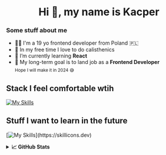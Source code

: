 <h1 align="center">Hi 👋, my name is Kacper</h1>
<h3 align="left">Some stuff about me </h3>
 
- 👨‍💻 I'm a 19 yo frontend developer from Poland 🇵🇱
- 💪 In my free time I love to do calisthenics
- 🌱 I’m currently learning **React**
- 🤩 My long-term goal is to land job as a **Frontend Developer**  
	<sub>Hope I will make it in 2024 😅</sub>

## Stack I feel comfortable wtih
[![My Skills](https://skillicons.dev/icons?i=html,css,sass,js,react,ts,git)](https://skillicons.dev)

## Stuff I want to learn in the future
[![My Skills](https://skillicons.dev/icons?i=ts,react,tailwind,)](https://skillicons.dev)





<details> <summary> <b>📈 GitHub Stats </b> </summary
 
[![GitHub Streak](https://streak-stats.demolab.com?user=cybulskikacper&theme=tokyonight)](https://git.io/streak-stats)


 </details>
 
 
 
 
 


